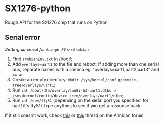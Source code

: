 # SX1276-python
Rough API for the SX1276 chip that runs on Python
## Serial error
*Setting up serial for `Orange PI` on `Armbian`*

1. Find `armbianEnv.txt` in /boot/;
2. Add `overlays=uart1` to the file and reboot;
   If adding more than one serial bus, separate names with a comma
   eg. "overlays=uart1,uart2,uart3" and so on
3. Create an empty directory:
   `mkdir /sys/kernel/config/device-tree/overlays/uart1`;
4. Run `cat /boot/dtb/overlay/sun8i-h3-uart1.dtbo > /sys/kernel/config/device-tree/overlays/uart1/dtbo`;
5. Run `cat /dev/ttyS1` (depending on the serial port you specified; for uart1 it's ttyS1)
   Type anything to see if you get a response back.

If it still doesn't work, check [this](https://forum.armbian.com/topic/3557-orangepi-pc-gpio-uart-and-arduino/) or [this](https://forum.armbian.com/topic/1524-orange-pi-one-how-to-enable-uart/) thread on the Armbian forum
